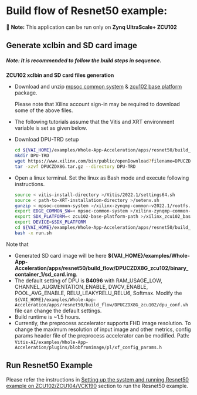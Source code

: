 # Build flow  of Resnet50 example: 
:pushpin: **Note:** This application can be run only on **Zynq UltraScale+ ZCU102**

## Generate xclbin and SD card image

##### **Note:** It is recommended to follow the build steps in sequence.

**ZCU102 xclbin and SD card files generation**
* Download and unzip [mpsoc common system](https://www.xilinx.com/member/forms/download/xef.html?filename=xilinx-zynqmp-common-v2022.1.tar.gz) & [zcu102 base platform](https://www.xilinx.com/member/forms/download/design-license-zcu102-base.html?filename=xilinx_zcu102_base_202210_1.zip) package.

	Please note that Xilinx account sign-in may be required to download some of the above files.

* The following tutorials assume that the Vitis and XRT environment variable is set as given below.

* Download DPU-TRD setup
    ```sh
    cd ${VAI_HOME}/examples/Whole-App-Acceleration/apps/resnet50/build_flow/DPUCZDX8G_zcu102
	mkdir DPU-TRD
    wget https://www.xilinx.com/bin/public/openDownload?filename=DPUCZDX8G.tar.gz
    tar -xzvf DPUCZDX8G.tar.gz --directory DPU-TRD
    ```

* Open a linux terminal. Set the linux as Bash mode and execute following instructions.
    ```sh
    source < vitis-install-directory >/Vitis/2022.1/settings64.sh
    source < path-to-XRT-installation-directory >/setenv.sh
    gunzip < mpsoc-common-system >/xilinx-zynqmp-common-v2022.1/rootfs.tar.gz
    export EDGE_COMMON_SW=< mpsoc-common-system >/xilinx-zynqmp-common-v2022.1
    export SDX_PLATFORM=< zcu102-base-platform-path >/xilinx_zcu102_base_202210_1/xilinx_zcu102_base_202210_1.xpfm
    export DEVICE=$SDX_PLATFORM
    cd ${VAI_HOME}/examples/Whole-App-Acceleration/apps/resnet50/build_flow/DPUCZDX8G_zcu102
    bash -x run.sh
    ```

Note that 
- Generated SD card image will be here **${VAI_HOME}/examples/Whole-App-Acceleration/apps/resnet50/build_flow/DPUCZDX8G_zcu102/binary_container_1/sd_card.img**.
- The default setting of DPU is **B4096** with RAM_USAGE_LOW, CHANNEL_AUGMENTATION_ENABLE, DWCV_ENABLE, POOL_AVG_ENABLE, RELU_LEAKYRELU_RELU6, Softmax. Modify the `${VAI_HOME}/examples/Whole-App-Acceleration/apps/resnet50/build_flow/DPUCZDX8G_zcu102/dpu_conf.vh` file can change the default settings.
- Build runtime is ~1.5 hours.
- Currently, the preprocess accelerator supports FHD image resolution. To change the maximum resolution of input image and other metrics, config params header file of the preprocess accelerator can be modified. Path: `Vitis-AI/examples/Whole-App-Acceleration/plugins/blobfromimage/pl/xf_config_params.h`

## Run Resnet50 Example
Please refer the instructions in [Setting up the system and running Resnet50 example on ZCU102/ZCU104/VCK190](../../README.md#setting-up-the-system-and-running-resnet50-example-on-zcu102zcu104vck190) section to run the Resnet50 example.
